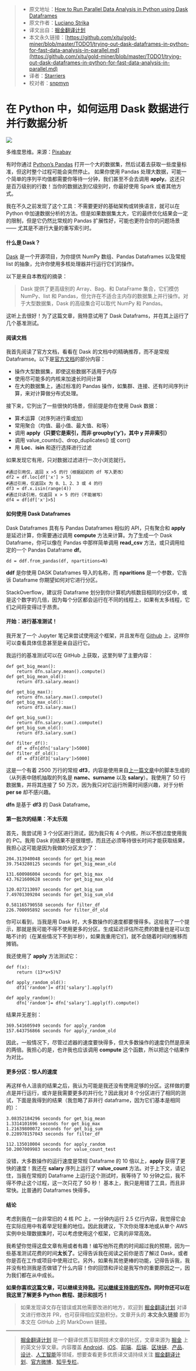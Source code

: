 > * 原文地址：[How to Run Parallel Data Analysis in Python using Dask Dataframes](https://towardsdatascience.com/trying-out-dask-dataframes-in-python-for-fast-data-analysis-in-parallel-aa960c18a915)
> * 原文作者：[Luciano Strika](https://towardsdatascience.com/@StrikingLoo?source=post_header_lockup)
> * 译文出自：[掘金翻译计划](https://github.com/xitu/gold-miner)
> * 本文永久链接：[https://github.com/xitu/gold-miner/blob/master/TODO1/trying-out-dask-dataframes-in-python-for-fast-data-analysis-in-parallel.md](https://github.com/xitu/gold-miner/blob/master/TODO1/trying-out-dask-dataframes-in-python-for-fast-data-analysis-in-parallel.md)
> * 译者：[Starriers](https://github.com/Starriers)
> * 校对者：[snpmyn](https://github.com/snpmyn)

# 在 Python 中，如何运用 Dask 数据进行并行数据分析

![](https://cdn-images-1.medium.com/max/800/1*SQtRhdtx46Lq1LLvFwbc0Q.jpeg)

多维度思维。来源：[Pixabay](https://pixabay.com/en/universe-star-space-cosmos-sky-1351865/)

有时你通过 [Python’s Pandas](https://towardsdatascience.com/exploratory-data-analysis-with-pandas-and-jupyter-notebooks-36008090d813) 打开一个大的数据集，然后试着去获取一些度量标准，但这时整个过程可能会突然停止。
如果你使用 Pandas 处理大数据，可能一个简单的序列平均值都需要你等待一分钟，我们甚至不会去调用 **apply**。这还只是百万级别的行数！当你的数据达到亿级别时，你最好使用 Spark 或者其他方式。

我在不久之前发现了这个工具：不需要更好的基础架构或转换语言，就可以在 Python 中加速数据分析的方法。但是如果数据集太大，它的最终优化结果会一定的限制，但是它仍然比常规的 Pandas 扩展性好，可能也更符合你的问题场景 —— 尤其是不进行大量的重写索引时。

#### 什么是 Dask？

[Dask](https://github.com/dask/dask-tutorial) 是一个开源项目，为你提供 NumPy 数组、Pandas Dataframes 以及常规 list 的抽象，允许你使用多核处理器并行运行它们的操作。

以下是来自本教程的摘录：

> Dask 提供了更高级别的 Array、Bag、和 DataFrame 集合，它们模仿 NumPy、list 和 Pandas，但允许在不适合主内存的数据集上并行操作。对于大型数据集，Dask 的高级集合可以取代 NumPy 和 Pandas。 

这听上去很好！为了这篇文章，我特意试用了 Dask Dataframs，并在其上运行了几个基准测试。

#### 阅读文档

我首先阅读了官方文档，看看在 Dask 的文档中的精确推荐，而不是常规 Dataframse。以下是[官方文档](http://dask.pydata.org/en/latest/dataframe.html)的部分内容：

*   操作大型数据集，即使这些数据不适用于内存
*   使用尽可能多的内核来加速长时间计算
*   在大的数据集上，通过标准的 Pandas 操作，如集群、连接、还有时间序列计算，来对计算做分布式处理。

接下来，它列出了一些很快的场景，但前提是你在使用 Dask 数据：

*   算术运算（对序列进行乘或加）
*   常用聚合（均值、最小值、最大值、和等）
*   调用 **apply（只要它是索引，而非 groupby(‘y’)，其中 y 并非索引）**
*   调用 value_counts()、drop_duplicates() 或 corr()
*   用 **Loc**、**isin** 和逐行选择进行过滤

如果发现它有用，只对数据过滤进行一次小浏览就行。

```
#通过引用仅，返回 x >5 的行（根据起初的 df 写入更改）
df2 = df.loc[df['x'] > 5]
#通过引用，仅返回x 为 0、1、2、3 或 4 的行
df3 = df.x.isin(range(4))
#通过只读引用，仅返回 x > 5 的行（不能被写）
df4 = df[df['x']>5]
```

#### 如何使用 Dask Dataframes

Dask Dataframes 具有与 Pandas Dataframes 相似的 API，只有聚合和 **apply** 是延迟计算，你需要通过调用 **compute** 方法来计算。为了生成一个 Dask Dataframe，你可以像在 Pandas 中那样简单调用 **read_csv** 方法，或只调用给定的一个 Pandas Dataframe **df**。

```
dd = ddf.from_pandas(df, npartitions=N)
```

**ddf** 是你使用 DASK Dataframes 导入的名称，而 **nparitions** 是一个参数，它告诉 Dataframe 你期望如何对它进行分区。

StackOverflow，建议将 Dataframe 划分到你计算机内核数目相同的分区中，或是这个数字的几倍，因为每个分区都会运行在不同的线程上，如果有太多线程，它们之间将变得过于昂贵。

#### 开始：进行基准测试！

我开发了一个 Jupyter 笔记来尝试使用这个框架，并且发布在 [Github](https://github.com/StrikingLoo/dask-dataframe-benchmarking) 上，这样你可以查看具体信息甚至是亲自运行它。

我运行的基准测试可以在 GitHub 上获取，这里列举了主要内容：

```
def get_big_mean():
    return dfn.salary.mean().compute()
def get_big_mean_old():
    return df3.salary.mean()

def get_big_max():
    return dfn.salary.max().compute()
def get_big_max_old():
    return df3.salary.max()

def get_big_sum():
    return dfn.salary.sum().compute()
def get_big_sum_old():
    return df3.salary.sum()

def filter_df():
    df = dfn[dfn['salary']>5000]
def filter_df_old():
    df = df3[df3['salary']>5000]
```

这是一个有着 2500 万行的常规 **df3**，内容是使用来自[上一篇文章](https://github.com/StrikingLoo/pandas_workshop)中的脚本生成的（从列表中随机抽取的列名是 **name、surname** 以及 **salary**）。我使用了 50 行数据集，并将其连接了 50 万次，因为我只对它运行所需时间感兴趣，对于分析 **per se** 却不感兴趣。

**dfn** 是基于 **df3** 的 Dask Dataframe。

#### 第一批次的结果：不太乐观

首先，我尝试用 3 个分区进行测试，因为我只有 4 个内核，所以不想过度使用我的 PC。我用 Dask 的结果不是很理想，而且还必须等待很长时间才能获取结果，我担心这可能是因为我做的分区太少了：

```
204.313940048 seconds for get_big_mean
39.7543280125 seconds for get_big_mean_old

131.600986004 seconds for get_big_max
43.7621600628 seconds for get_big_max_old

120.027213097 seconds for get_big_sum
7.49701309204 seconds for get_big_sum_old

0.581165790558 seconds for filter_df
226.700095892 seconds for filter_df_old
```

你可以看到，当我是用 Dask 时，大多数操作的速度都要慢得多。这给我了一个提示，那就是我可能不得不使用更多的分区。生成延迟评估所花费的数量也是可以忽略不计的（在某些情况下不到半秒），如果我重用它们，就不会随着时间的推移而摊销。

我还使用了 **apply** 方法测试它：

```
def f(x):
    return (13*x+5)%7

def apply_random_old():
    df3['random']= df3['salary'].apply(f)
    
def apply_random():
    dfn['random']= dfn['salary'].apply(f).compute()
```

结果并无差别：

```
369.541605949 seconds for apply_random
157.643756866 seconds for apply_random_old
```

因此，一般情况下，尽管过滤器的速度要快得多，但大多数操作的速度仍然是原来的两倍。我担心的是，也许我也应该调用 **compute** 这个函数，所以把这个结果作为对比。

#### 更多分区：惊人的速度

再这样令人沮丧的结果之后，我认为可能是我还没有使用足够的分区。这样做的要点是并行运行，或许是我需要更多的并行化？因此我对 8 个分区进行了相同的测试，下面是我得到的结果（我忽略了非并行 dataframe，因为它们基本是相同的）：

```
3.08352184296 seconds for get_big_mean
1.3314101696 seconds for get_big_max
1.21639800072 seconds for get_big_sum
0.228978157043 seconds for filter_df

112.135010004 seconds for apply_random
50.2007009983 seconds for value_count_test
```

没错，大多数操作的运行速度是常规 Dataframe 的 10 倍以上，**apply** 获得了更快的速度！我还在 **salary** 序列上运行了 **value_count** 方法。对于上下文，请记住，当我在常规的 Dataframe 上运行这个测试时，我等待了 10 分钟之后，我不得不停止这个过程，这一次只花了 50 秒！
基本上，我只是用错了工具，而且非常快。比普通的 Dataframes 快得多。

#### 结论

考虑到我在一台非常旧的 4 核 PC 上，一分钟内运行 2.5 亿行内容，我觉得它会在实际应用中有着举足轻重的地位。因此我建议，下次你处理本地或从单个 AWS 实例中处理数据集时，可以考虑使用这个框架，它真的非常高效。

我希望你觉得这盘文章有用或者有趣！编写他所花费的时间超过我的预期，因为一些基准测试花费的时间**太长了**。记得告诉我在阅读之前你是否了解过 Dask，或者你是否在工作或项目中使用过它。另外，如果有其他更棒的功能，记得告诉我，我并没有检测我是否做错了什么内容！你的回馈和评论是我写作的重要原因之一，因为我们都在从中成长。

**如果你喜欢这篇文章，可以继续支持我。[可以继续支持我的写作](http://buymeacoffee.com/strikingloo)。同时你还可以在我这里了解更多 Python 教程、提示和技巧！**

> 如果发现译文存在错误或其他需要改进的地方，欢迎到 [掘金翻译计划](https://github.com/xitu/gold-miner) 对译文进行修改并 PR，也可获得相应奖励积分。文章开头的 **本文永久链接** 即为本文在 GitHub 上的 MarkDown 链接。


---

> [掘金翻译计划](https://github.com/xitu/gold-miner) 是一个翻译优质互联网技术文章的社区，文章来源为 [掘金](https://juejin.im) 上的英文分享文章。内容覆盖 [Android](https://github.com/xitu/gold-miner#android)、[iOS](https://github.com/xitu/gold-miner#ios)、[前端](https://github.com/xitu/gold-miner#前端)、[后端](https://github.com/xitu/gold-miner#后端)、[区块链](https://github.com/xitu/gold-miner#区块链)、[产品](https://github.com/xitu/gold-miner#产品)、[设计](https://github.com/xitu/gold-miner#设计)、[人工智能](https://github.com/xitu/gold-miner#人工智能)等领域，想要查看更多优质译文请持续关注 [掘金翻译计划](https://github.com/xitu/gold-miner)、[官方微博](http://weibo.com/juejinfanyi)、[知乎专栏](https://zhuanlan.zhihu.com/juejinfanyi)。
